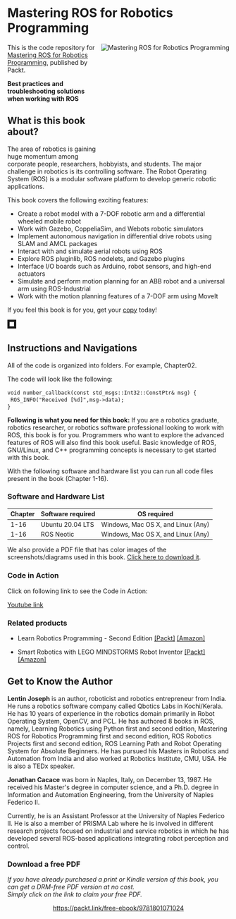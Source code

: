 # Mastering ROS for Robotics Programming

<a href="https://www.packtpub.com/product/mastering-ros-for-robotics-programming/9781783551798?utm_source=github&utm_medium=repository&utm_campaign=9781783551798"><img src="https://static.packt-cdn.com/products/9781783551798/cover/smaller" alt="Mastering ROS for Robotics Programming" height="256px" align="right"></a>

This is the code repository for [Mastering ROS for Robotics Programming](https://www.packtpub.com/product/mastering-ros-for-robotics-programming/9781783551798?utm_source=github&utm_medium=repository&utm_campaign=9781783551798), published by Packt.

**Best practices and troubleshooting solutions when working with ROS**

## What is this book about?
The area of robotics is gaining huge momentum among corporate people, researchers, hobbyists, and students. The major challenge in robotics is its controlling software. The Robot Operating System (ROS) is a modular software platform to develop generic robotic applications.

This book covers the following exciting features:
* Create a robot model with a 7-DOF robotic arm and a differential wheeled mobile robot
* Work with Gazebo, CoppeliaSim, and Webots robotic simulators
* Implement autonomous navigation in differential drive robots using SLAM and AMCL packages
* Interact with and simulate aerial robots using ROS
* Explore ROS pluginlib, ROS nodelets, and Gazebo plugins
* Interface I/O boards such as Arduino, robot sensors, and high-end actuators
* Simulate and perform motion planning for an ABB robot and a universal arm using ROS-Industrial
* Work with the motion planning features of a 7-DOF arm using MoveIt

If you feel this book is for you, get your [copy](https://www.amazon.com/dp/1783551798) today!

<a href="https://www.packtpub.com/?utm_source=github&utm_medium=banner&utm_campaign=GitHubBanner"><img src="https://raw.githubusercontent.com/PacktPublishing/GitHub/master/GitHub.png" 
alt="https://www.packtpub.com/" border="5" /></a>

## Instructions and Navigations
All of the code is organized into folders. For example, Chapter02.

The code will look like the following:
```
void number_callback(const std_msgs::Int32::ConstPtr& msg) { 
 ROS_INFO("Received [%d]",msg->data); 
} 
```

**Following is what you need for this book:**
If you are a robotics graduate, robotics researcher, or robotics software professional looking to work with ROS, this book is for you. Programmers who want to explore the advanced features of ROS will also find this book useful. Basic knowledge of ROS, GNU/Linux, and C++ programming concepts is necessary to get started with this book.

With the following software and hardware list you can run all code files present in the book (Chapter 1-16).


### Software and Hardware List
| Chapter | Software required | OS required |
| -------- | ------------------------------------ | ----------------------------------- |
| 1-16 | Ubuntu 20.04 LTS | Windows, Mac OS X, and Linux (Any) |
| 1-16 | ROS Neotic | Windows, Mac OS X, and Linux (Any) |


We also provide a PDF file that has color images of the screenshots/diagrams used in this book. [Click here to download it]( http://www.packtpub.com/sites/default/files/downloads/9781801071024_ColorImages.pdf).


### Code in Action
Click on following link to see the Code in Action:

[Youtube link](https://bit.ly/3iYZnGH)


### Related products
* Learn Robotics Programming - Second Edition [[Packt]](https://www.packtpub.com/product/learn-robotics-programming-second-edition/9781839218804?utm_source=github&utm_medium=repository&utm_campaign=9781839218804) [[Amazon]](https://www.amazon.com/dp/1839218800)

* Smart Robotics with LEGO MINDSTORMS Robot Inventor [[Packt]](https://www.packtpub.com/product/smart-robotics-with-lego-mindstorms-robot-inventor/9781800568402?utm_source=github&utm_medium=repository&utm_campaign=9781800568402) [[Amazon]](https://www.amazon.com/dp/1800568401)


## Get to Know the Author
**Lentin Joseph**
is an author, roboticist and robotics entrepreneur from India. He runs a robotics software company called Qbotics Labs in Kochi/Kerala. He has 10 years of experience in the robotics domain primarily in Robot Operating System, OpenCV, and PCL.
He has authored 8 books in ROS, namely, Learning Robotics using Python first and second edition, Mastering ROS for Robotics Programming first and second edition, ROS Robotics Projects first and second edition, ROS Learning Path and Robot Operating System for Absolute Beginners.
He has pursued his Masters in Robotics and Automation from India and also worked at Robotics Institute, CMU, USA. He is also a TEDx speaker.

**Jonathan Cacace**
was born in Naples, Italy, on December 13, 1987. He received his Master's degree in computer science, and a Ph.D. degree in Information and Automation Engineering, from the University of Naples Federico II.

Currently, he is an Assistant Professor at the University of Naples Federico II. He is also a member of PRISMA Lab where he is involved in different research projects focused on industrial and service robotics in which he has developed several ROS-based applications integrating robot perception and control.

### Download a free PDF

 <i>If you have already purchased a print or Kindle version of this book, you can get a DRM-free PDF version at no cost.<br>Simply click on the link to claim your free PDF.</i>
<p align="center"> <a href="https://packt.link/free-ebook/9781801071024">https://packt.link/free-ebook/9781801071024 </a> </p>